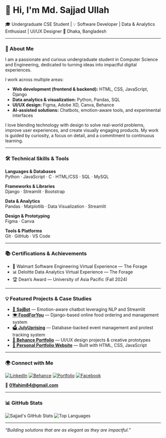 # 👋 Hi, I'm Md. Sajjad Ullah

🎓 Undergraduate CSE Student | 💡 Software Developer | Data & Analytics Enthusiast | UI/UX Designer
📍 Dhaka, Bangladesh

---

### 🧭 About Me

I am a passionate and curious undergraduate student in Computer Science and Engineering, dedicated to turning ideas into impactful digital experiences.

I work across multiple areas:
- **Web development (frontend & backend):** HTML, CSS, JavaScript, Django
- **Data analytics & visualization:** Python, Pandas, SQL
- **UI/UX design:** Figma, Adobe XD, Canva, Behance
- **AI-assisted solutions:** Chatbots, emotion-aware tools, and experimental interfaces

I love blending technology with design to solve real-world problems, improve user experiences, and create visually engaging products. My work is guided by curiosity, a focus on detail, and a commitment to continuous learning.

---

### 🛠️ Technical Skills & Tools

**Languages & Databases**  
Python · JavaScript · C · HTML/CSS · SQL · MySQL

**Frameworks & Libraries**  
Django · Streamlit · Bootstrap

**Data & Analytics**  
Pandas · Matplotlib · Data Visualization · Streamlit

**Design & Prototyping**  
Figma · Canva

**Tools & Platforms**  
Git · GitHub · VS Code 

---

### 📚 Certifications & Achievements

- 🏢 Walmart Software Engineering Virtual Experience — The Forage
- 📊 Deloitte Data Analytics Virtual Experience — The Forage
- 🏆 Dean’s Award — University of Asia Pacific (Fall 2024)

---

### 💡 Featured Projects & Case Studies

- [🤖 **SajBot**](https://github.com/MdSajjadUllah/SajBot-The-Emotion-Whisperer) — Emotion-aware chatbot leveraging NLP and Streamlit
- [🍽️ **FoodForYou**](https://github.com/MdSajjadUllah/FoodForYou) — Django-based online food ordering and management system
- [🗳️ **JulyUprising**](https://github.com/MdSajjadUllah/DatabaseProject-JulyUprisingSystem) — Database-backed event management and protest tracking system
- [🎨 **Behance Portfolio**](https://www.behance.net/mdfahimbiswas1) — UI/UX design projects & creative prototypes
- [💼 **Personal Portfolio Website**](https://mdsajjadullah.github.io/) — Built with HTML, CSS, JavaScript

---

### 🌍 Connect with Me

[![LinkedIn](https://img.shields.io/badge/LinkedIn-blue?logo=linkedin&logoColor=white)](https://www.linkedin.com/in/md-sajjad-ullah-1b1a0a213)
[![Behance](https://img.shields.io/badge/Behance-0057ff?logo=behance&logoColor=white)](https://www.behance.net/mdfahimbiswas1)
[![Portfolio](https://img.shields.io/badge/Portfolio-000?logo=vercel&logoColor=white)](https://portfolio-nine-topaz-lyinboq5xp.vercel.app/)
[![Facebook](https://img.shields.io/badge/Facebook-1877F2?logo=facebook&logoColor=white)](https://www.facebook.com/mdsajjadullahfahim)

📧 **01fahim84@gmail.com**

---

### 📊 GitHub Stats

![Sajjad's GitHub Stats](https://github-readme-stats.vercel.app/api?username=MdSajjadUllah&show_icons=true&theme=github_dark)
![Top Languages](https://github-readme-stats.vercel.app/api/top-langs/?username=MdSajjadUllah&layout=compact&theme=github_dark)

---

_“Building solutions that are as elegant as they are impactful.”_

